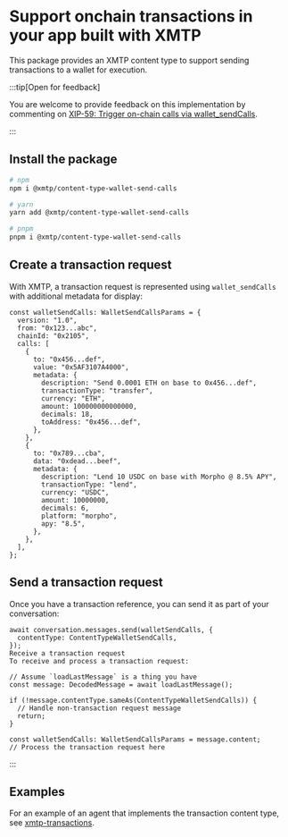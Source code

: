 # Support onchain transactions in your app built with XMTP

This package provides an XMTP content type to support sending transactions to a wallet for execution. 

:::tip[Open for feedback]

You are welcome to provide feedback on this implementation by commenting on [XIP-59: Trigger on-chain calls via wallet_sendCalls](https://community.xmtp.org/t/xip-59-trigger-on-chain-calls-via-wallet-sendcalls/889).

:::

## Install the package

```bash
# npm
npm i @xmtp/content-type-wallet-send-calls

# yarn
yarn add @xmtp/content-type-wallet-send-calls

# pnpm
pnpm i @xmtp/content-type-wallet-send-calls
```

## Create a transaction request

With XMTP, a transaction request is represented using `wallet_sendCalls` with additional metadata for display:

```tsx [Browser]
const walletSendCalls: WalletSendCallsParams = {
  version: "1.0",
  from: "0x123...abc",
  chainId: "0x2105",
  calls: [
    {
      to: "0x456...def",
      value: "0x5AF3107A4000",
      metadata: {
        description: "Send 0.0001 ETH on base to 0x456...def",
        transactionType: "transfer",
        currency: "ETH",
        amount: 100000000000000,
        decimals: 18,
        toAddress: "0x456...def",
      },
    },
    {
      to: "0x789...cba",
      data: "0xdead...beef",
      metadata: {
        description: "Lend 10 USDC on base with Morpho @ 8.5% APY",
        transactionType: "lend",
        currency: "USDC",
        amount: 10000000,
        decimals: 6,
        platform: "morpho",
        apy: "8.5",
      },
    },
  ],
};
```

## Send a transaction request

Once you have a transaction reference, you can send it as part of your conversation:

```tsx [Browser]
await conversation.messages.send(walletSendCalls, {
  contentType: ContentTypeWalletSendCalls,
});
Receive a transaction request
To receive and process a transaction request:

// Assume `loadLastMessage` is a thing you have
const message: DecodedMessage = await loadLastMessage();

if (!message.contentType.sameAs(ContentTypeWalletSendCalls)) {
  // Handle non-transaction request message
  return;
}

const walletSendCalls: WalletSendCallsParams = message.content;
// Process the transaction request here
```

:::

## Examples

For an example of an agent that implements the transaction content type, see [xmtp-transactions](https://github.com/ephemeraHQ/xmtp-agent-examples/tree/main/examples/xmtp-transactions).
